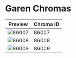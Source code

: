 # Garen Chromas

| Preview | Chroma ID |
|---------|-----------|
| ![86007](https://raw.communitydragon.org/latest/plugins/rcp-be-lol-game-data/global/default/v1/champion-chroma-images/86/86007.png) | 86007 |
| ![86008](https://raw.communitydragon.org/latest/plugins/rcp-be-lol-game-data/global/default/v1/champion-chroma-images/86/86008.png) | 86008 |
| ![86009](https://raw.communitydragon.org/latest/plugins/rcp-be-lol-game-data/global/default/v1/champion-chroma-images/86/86009.png) | 86009 |